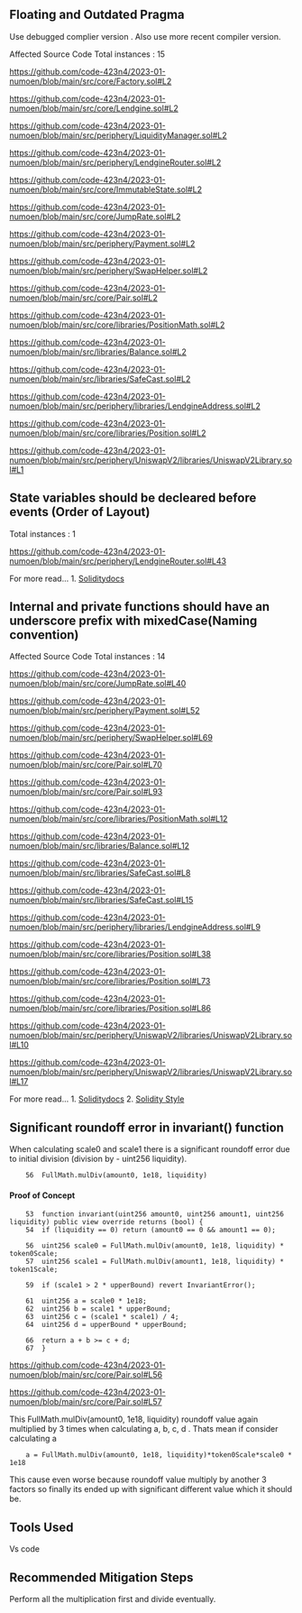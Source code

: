 ## Floating and Outdated Pragma
Use debugged complier version . Also use more recent compiler version.

Affected Source Code Total instances : 15

https://github.com/code-423n4/2023-01-numoen/blob/main/src/core/Factory.sol#L2

https://github.com/code-423n4/2023-01-numoen/blob/main/src/core/Lendgine.sol#L2

https://github.com/code-423n4/2023-01-numoen/blob/main/src/periphery/LiquidityManager.sol#L2

https://github.com/code-423n4/2023-01-numoen/blob/main/src/periphery/LendgineRouter.sol#L2

https://github.com/code-423n4/2023-01-numoen/blob/main/src/core/ImmutableState.sol#L2

https://github.com/code-423n4/2023-01-numoen/blob/main/src/core/JumpRate.sol#L2

https://github.com/code-423n4/2023-01-numoen/blob/main/src/periphery/Payment.sol#L2

https://github.com/code-423n4/2023-01-numoen/blob/main/src/periphery/SwapHelper.sol#L2

https://github.com/code-423n4/2023-01-numoen/blob/main/src/core/Pair.sol#L2

https://github.com/code-423n4/2023-01-numoen/blob/main/src/core/libraries/PositionMath.sol#L2

https://github.com/code-423n4/2023-01-numoen/blob/main/src/libraries/Balance.sol#L2

https://github.com/code-423n4/2023-01-numoen/blob/main/src/libraries/SafeCast.sol#L2

https://github.com/code-423n4/2023-01-numoen/blob/main/src/periphery/libraries/LendgineAddress.sol#L2

https://github.com/code-423n4/2023-01-numoen/blob/main/src/core/libraries/Position.sol#L2

https://github.com/code-423n4/2023-01-numoen/blob/main/src/periphery/UniswapV2/libraries/UniswapV2Library.sol#L1


## State variables should be decleared before events (Order of Layout)

Total instances : 1

https://github.com/code-423n4/2023-01-numoen/blob/main/src/periphery/LendgineRouter.sol#L43

For more read...
    1. [Soliditydocs](https://docs.soliditylang.org/en/v0.8.15/style-guide.html#order-of-layout)
    

## Internal and private functions should have an underscore prefix with mixedCase(Naming convention)

Affected Source Code
Total instances : 14

https://github.com/code-423n4/2023-01-numoen/blob/main/src/core/JumpRate.sol#L40

https://github.com/code-423n4/2023-01-numoen/blob/main/src/periphery/Payment.sol#L52

https://github.com/code-423n4/2023-01-numoen/blob/main/src/periphery/SwapHelper.sol#L69

https://github.com/code-423n4/2023-01-numoen/blob/main/src/core/Pair.sol#L70

https://github.com/code-423n4/2023-01-numoen/blob/main/src/core/Pair.sol#L93

https://github.com/code-423n4/2023-01-numoen/blob/main/src/core/libraries/PositionMath.sol#L12

https://github.com/code-423n4/2023-01-numoen/blob/main/src/libraries/Balance.sol#L12

https://github.com/code-423n4/2023-01-numoen/blob/main/src/libraries/SafeCast.sol#L8

https://github.com/code-423n4/2023-01-numoen/blob/main/src/libraries/SafeCast.sol#L15

https://github.com/code-423n4/2023-01-numoen/blob/main/src/periphery/libraries/LendgineAddress.sol#L9

https://github.com/code-423n4/2023-01-numoen/blob/main/src/core/libraries/Position.sol#L38

https://github.com/code-423n4/2023-01-numoen/blob/main/src/core/libraries/Position.sol#L73

https://github.com/code-423n4/2023-01-numoen/blob/main/src/core/libraries/Position.sol#L86

https://github.com/code-423n4/2023-01-numoen/blob/main/src/periphery/UniswapV2/libraries/UniswapV2Library.sol#L10

https://github.com/code-423n4/2023-01-numoen/blob/main/src/periphery/UniswapV2/libraries/UniswapV2Library.sol#L17


 For more read...
    1. [Soliditydocs](https://docs.soliditylang.org/en/v0.8.15/style-guide.html#function-names)
    2. [Solidity Style](https://www.notion.so/Solidity-Style-44daebebfbd645b0b9cbad7075ba42fe)
    

## Significant roundoff error in invariant() function

When calculating scale0 and scale1 there is a significant roundoff error due to initial division (division by - uint256 liquidity).
        
        56  FullMath.mulDiv(amount0, 1e18, liquidity)

#### Proof of Concept

        53  function invariant(uint256 amount0, uint256 amount1, uint256 liquidity) public view override returns (bool) {
        54  if (liquidity == 0) return (amount0 == 0 && amount1 == 0);

        56  uint256 scale0 = FullMath.mulDiv(amount0, 1e18, liquidity) * token0Scale;
        57  uint256 scale1 = FullMath.mulDiv(amount1, 1e18, liquidity) * token1Scale;

        59  if (scale1 > 2 * upperBound) revert InvariantError();

        61  uint256 a = scale0 * 1e18;
        62  uint256 b = scale1 * upperBound;
        63  uint256 c = (scale1 * scale1) / 4;
        64  uint256 d = upperBound * upperBound;

        66  return a + b >= c + d;
        67  }


https://github.com/code-423n4/2023-01-numoen/blob/main/src/core/Pair.sol#L56

https://github.com/code-423n4/2023-01-numoen/blob/main/src/core/Pair.sol#L57

This FullMath.mulDiv(amount0, 1e18, liquidity) roundoff value again multiplied by 3 times when calculating a, b, c, d . 
Thats mean if consider calculating a


        a = FullMath.mulDiv(amount0, 1e18, liquidity)*token0Scale*scale0 * 1e18 
        
This cause even worse because roundoff value multiply by another 3 factors so finally its ended up with significant different value which it
should be. 

## Tools Used
Vs code

## Recommended Mitigation Steps
Perform all the multiplication first and divide eventually. 




    
    
    
    
    
    
    



